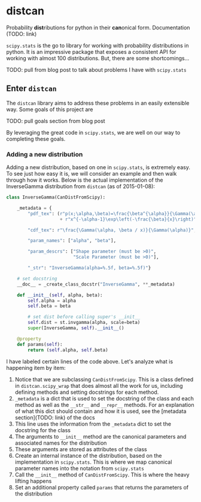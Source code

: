 # distcan

Probability **dist**ributions for python in their **can**onical form. Documentation (TODO: link)

`scipy.stats` is the go to library for working with probability distributions in python. It is an impressive package that exposes a consistent API for working with almost 100 distributions. But, there are some shortcomings...


TODO: pull from blog post to talk about problems I have with `scipy.stats`

## Enter `distcan`

The `distcan` library aims to address these problems in an easily extensible way. Some goals of this project are

TODO: pull goals section from blog post

By leveraging the great code in `scipy.stats`, we are well on our way to completing these goals.

### Adding a new distribution

Adding a new distribution, based on one in `scipy.stats`, is extremely easy. To see just how easy it is, we will consider an example and then walk through how it works. Below is the actual implementation of the InverseGamma distribution from `distcan` (as of 2015-01-08):

```python
class InverseGamma(CanDistFromScipy):                                       # 1

    _metadata = {
        "pdf_tex": (r"p(x;\alpha,\beta)=\frac{\beta^{\alpha}}{\Gamma(\alpha)}"
                    + r"x^{-\alpha-1}\exp\left(-\frac{\beta}{x}\right)"),

        "cdf_tex": r"\frac{\Gamma(\alpha, \beta / x)}{\Gamma(\alpha)}",

        "param_names": ["alpha", "beta"],

        "param_descrs": ["Shape parameter (must be >0)",
                         "Scale Parameter (must be >0)"],

        "_str": "InverseGamma(alpha=%.5f, beta=%.5f)"}                      # 2

    # set docstring
    __doc__ = _create_class_docstr("InverseGamma", **_metadata)             # 3

    def __init__(self, alpha, beta):                                        # 4
        self.alpha = alpha                                                  # 5
        self.beta = beta

        # set dist before calling super's __init__
        self.dist = st.invgamma(alpha, scale=beta)                          # 6
        super(InverseGamma, self).__init__()                                # 7

    @property                                                               # 8
    def params(self):
        return (self.alpha, self.beta)
```

I have labeled certain lines of the code above. Let's analyze what is happening item by item:

1. Notice that we are subclassing `CanDistFromScipy`. This is a class defined in `distcan.scipy_wrap` that does almost all the work for us, including defining methods and setting docstrings for each method.
2. `_metadata` is a dict that is used to set the docstring of the class and  each method as well as the `__str__` and `__repr__` methods. For an explanation of what this dict should contain and how it is used, see the [metadata section](TODO: link) of the docs
3. This line uses the information from the `_metadata` dict to set the docstring for the class
4. The arguments to `__init__` method are the canonical parameters and associated names for the distribution
5. These arguments are stored as attributes of the class
6. Create an internal instance of the distribution, based on the implementation in `scipy.stats`. This is where we map canonical parameter names into the notation from `scipy.stats`
7. Call the `__init__` method of `CanDistFromScipy`. This is where the heavy lifting happens
8. Set an additional property called `params` that returns the parameters of the distribution
